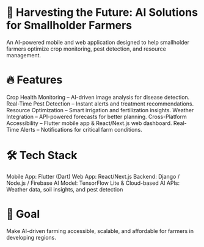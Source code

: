 # 🌾 Harvesting the Future: AI Solutions for Smallholder Farmers
An AI-powered mobile and web application designed to help smallholder farmers optimize crop monitoring, pest detection, and resource management.


# 🔥 Features
Crop Health Monitoring – AI-driven image analysis for disease detection.
Real-Time Pest Detection – Instant alerts and treatment recommendations.
Resource Optimization – Smart irrigation and fertilization insights.
Weather Integration – API-powered forecasts for better planning.
Cross-Platform Accessibility – Flutter mobile app & React/Next.js web dashboard.
Real-Time Alerts – Notifications for critical farm conditions.


# 🛠️ Tech Stack
Mobile App: Flutter (Dart)
Web App: React/Next.js
Backend: Django / Node.js / Firebase
AI Model: TensorFlow Lite & Cloud-based AI
APIs: Weather data, soil insights, and pest detection

# 🚀 Goal 
Make AI-driven farming accessible, scalable, and affordable for farmers in developing regions.
